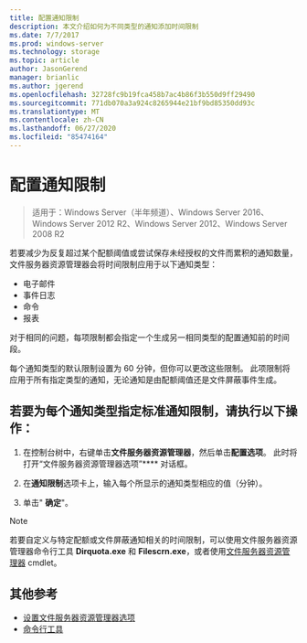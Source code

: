 ```yaml
---
title: 配置通知限制
description: 本文介绍如何为不同类型的通知添加时间限制
ms.date: 7/7/2017
ms.prod: windows-server
ms.technology: storage
ms.topic: article
author: JasonGerend
manager: brianlic
ms.author: jgerend
ms.openlocfilehash: 32728fc9b19fca458b7ac4b86f3b550d9ff29490
ms.sourcegitcommit: 771db070a3a924c8265944e21bf9bd85350dd93c
ms.translationtype: MT
ms.contentlocale: zh-CN
ms.lasthandoff: 06/27/2020
ms.locfileid: "85474164"
---
```

# <a name="configure-notification-limits"></a>配置通知限制

> 适用于：Windows Server（半年频道）、Windows Server 2016、Windows Server 2012 R2、Windows Server 2012、Windows Server 2008 R2

若要减少为反复超过某个配额阈值或尝试保存未经授权的文件而累积的通知数量，文件服务器资源管理器会将时间限制应用于以下通知类型：

-   电子邮件
-   事件日志
-   命令
-   报表

对于相同的问题，每项限制都会指定一个生成另一相同类型的配置通知前的时间段。

每个通知类型的默认限制设置为 60 分钟，但你可以更改这些限制。 此项限制将应用于所有指定类型的通知，无论通知是由配额阈值还是文件屏蔽事件生成。

## <a name="to-specify-a-standard-notification-limit-for-each-notification-type"></a>若要为每个通知类型指定标准通知限制，请执行以下操作：

1.  在控制台树中，右键单击**文件服务器资源管理器**，然后单击**配置选项**。 此时将打开“文件服务器资源管理器选项”**** 对话框。

2.  在**通知限制**选项卡上，输入每个所显示的通知类型相应的值（分钟）。

3.  单击" **确定**"。

> [!Note]
> 若要自定义与特定配额或文件屏蔽通知相关的时间限制，可以使用文件服务器资源管理器命令行工具 **Dirquota.exe** 和 **Filescrn.exe**，或者使用[文件服务器资源管理器](https://technet.microsoft.com/itpro/powershell/windows/fileserverresourcemanager/fileserverresourcemanager) cmdlet。

## <a name="additional-references"></a>其他参考

-   [设置文件服务器资源管理器选项](setting-file-server-resource-manager-options.md)
-   [命令行工具](command-line-tools.md)